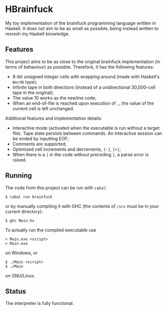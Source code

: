 # HBrainfuck

My toy implementation of the brainfuck programming language written in Haskell. It does _not_ aim to be as small as possible, being instead written to resresh my Haskell knowledge.

## Features

This project aims to be as close to the original brainfuck implementation (in terms of behaviour) as possible. Therefore, it has the following features:
* 8-bit unsigned integer cells with wrapping around (made with Haskell's `Word8` type);
* Infinite tape in both directions (instead of a unidirectional 30,000-cell tape in the original);
* The value 10 works as the newline code;
* When an end-of-file is reached upon execution of `,`, the value of the current cell is left unchanged.

Additional features and implementation details:
* Interactive mode (activated when the executable is run without a target file). Tape state persists between commands. An interactive session can be ended by inputting EOF;
* Comments are supported;
* Optimized cell increments and decrements, `[-]`, `[+]`;
* When there is a `]` in the code without preceding `[`, a parse error is raised.

## Running

The code from this project can be run with `cabal`:

    $ cabal run brainfuck

or by manually compiling it with GHC (the contents of `/src` must be in your current directory):

    $ ghc Main.hs

To actually run the compiled executable use

    > Main.exe <script>
    > Main.exe

on Windows, or

    $ ./Main <script>
    $ ./Main

on GNU/Linux.

## Status

The interpreter is fully functional.
